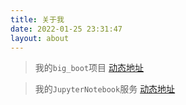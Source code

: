 ```yaml
---
title: 关于我
date: 2022-01-25 23:31:47
layout: about
---
```


> 我的`big_boot`项目 [动态地址](http://113.111.209.123:18999/)

> 我的`JupyterNotebook`服务 [动态地址](http://113.111.209.123:19000/)
